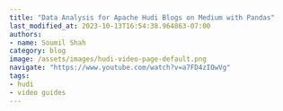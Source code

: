 ```yaml
---
title: "Data Analysis for Apache Hudi Blogs on Medium with Pandas"
last_modified_at: 2023-10-13T16:54:38.964863-07:00
authors:
- name: Soumil Shah
category: blog
image: /assets/images/hudi-video-page-default.png
navigate: "https://www.youtube.com/watch?v=a7FD4zIOwVg"
tags:
- hudi
- video guides
---
```

